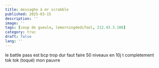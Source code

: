 ```yaml
---
title: messaghe à mr scrabble
published: 2025-03-15
description: ''
image: ''
tags: [coup de gueule, lemorningdedifool, 212.43.3.108]
category: truc
draft: false 
lang: ''
---
```

le battle pass est bcp trop dur faut faire 50 niveaux en 10j t completement tok tok (toqué) mon pauvre
